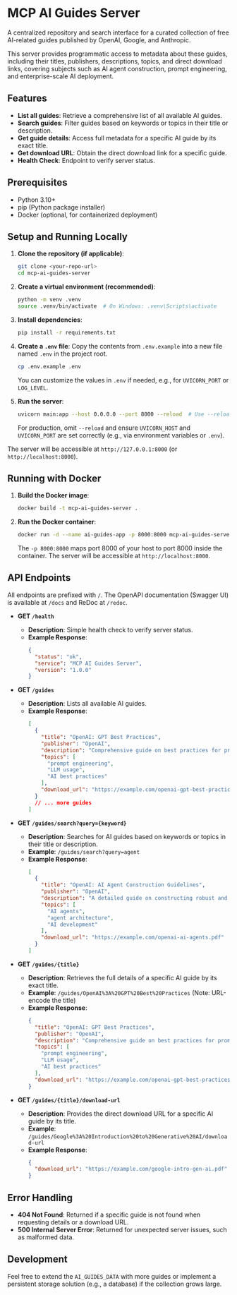 # MCP AI Guides Server

A centralized repository and search interface for a curated collection of free AI-related guides published by OpenAI, Google, and Anthropic.

This server provides programmatic access to metadata about these guides, including their titles, publishers, descriptions, topics, and direct download links, covering subjects such as AI agent construction, prompt engineering, and enterprise-scale AI deployment.

## Features

*   **List all guides**: Retrieve a comprehensive list of all available AI guides.
*   **Search guides**: Filter guides based on keywords or topics in their title or description.
*   **Get guide details**: Access full metadata for a specific AI guide by its exact title.
*   **Get download URL**: Obtain the direct download link for a specific guide.
*   **Health Check**: Endpoint to verify server status.

## Prerequisites

*   Python 3.10+
*   pip (Python package installer)
*   Docker (optional, for containerized deployment)

## Setup and Running Locally

1.  **Clone the repository (if applicable)**:
    ```bash
    git clone <your-repo-url>
    cd mcp-ai-guides-server
    ```

2.  **Create a virtual environment (recommended)**:
    ```bash
    python -m venv .venv
    source .venv/bin/activate  # On Windows: .venv\Scripts\activate
    ```

3.  **Install dependencies**:
    ```bash
    pip install -r requirements.txt
    ```

4.  **Create a `.env` file**: Copy the contents from `.env.example` into a new file named `.env` in the project root.
    ```bash
    cp .env.example .env
    ```
    You can customize the values in `.env` if needed, e.g., for `UVICORN_PORT` or `LOG_LEVEL`.

5.  **Run the server**: 
    ```bash
    uvicorn main:app --host 0.0.0.0 --port 8000 --reload  # Use --reload for development
    ```
    For production, omit `--reload` and ensure `UVICORN_HOST` and `UVICORN_PORT` are set correctly (e.g., via environment variables or `.env`).

The server will be accessible at `http://127.0.0.1:8000` (or `http://localhost:8000`).

## Running with Docker

1.  **Build the Docker image**:
    ```bash
    docker build -t mcp-ai-guides-server .
    ```

2.  **Run the Docker container**:
    ```bash
    docker run -d --name ai-guides-app -p 8000:8000 mcp-ai-guides-server
    ```
    The `-p 8000:8000` maps port 8000 of your host to port 8000 inside the container. The server will be accessible at `http://localhost:8000`.

## API Endpoints

All endpoints are prefixed with `/`. The OpenAPI documentation (Swagger UI) is available at `/docs` and ReDoc at `/redoc`.

*   **GET `/health`**
    *   **Description**: Simple health check to verify server status.
    *   **Example Response**:
        ```json
        {
          "status": "ok",
          "service": "MCP AI Guides Server",
          "version": "1.0.0"
        }
        ```

*   **GET `/guides`**
    *   **Description**: Lists all available AI guides.
    *   **Example Response**:
        ```json
        [
          {
            "title": "OpenAI: GPT Best Practices",
            "publisher": "OpenAI",
            "description": "Comprehensive guide on best practices for prompting and using GPT models effectively.",
            "topics": [
              "prompt engineering",
              "LLM usage",
              "AI best practices"
            ],
            "download_url": "https://example.com/openai-gpt-best-practices.pdf"
          }
          // ... more guides
        ]
        ```

*   **GET `/guides/search?query={keyword}`**
    *   **Description**: Searches for AI guides based on keywords or topics in their title or description.
    *   **Example**: `/guides/search?query=agent`
    *   **Example Response**:
        ```json
        [
          {
            "title": "OpenAI: AI Agent Construction Guidelines",
            "publisher": "OpenAI",
            "description": "A detailed guide on constructing robust and intelligent AI agents.",
            "topics": [
              "AI agents",
              "agent architecture",
              "AI development"
            ],
            "download_url": "https://example.com/openai-ai-agents.pdf"
          }
        ]
        ```

*   **GET `/guides/{title}`**
    *   **Description**: Retrieves the full details of a specific AI guide by its exact title.
    *   **Example**: `/guides/OpenAI%3A%20GPT%20Best%20Practices` (Note: URL-encode the title)
    *   **Example Response**:
        ```json
        {
          "title": "OpenAI: GPT Best Practices",
          "publisher": "OpenAI",
          "description": "Comprehensive guide on best practices for prompting and using GPT models effectively.",
          "topics": [
            "prompt engineering",
            "LLM usage",
            "AI best practices"
          ],
          "download_url": "https://example.com/openai-gpt-best-practices.pdf"
        }
        ```

*   **GET `/guides/{title}/download-url`**
    *   **Description**: Provides the direct download URL for a specific AI guide by its title.
    *   **Example**: `/guides/Google%3A%20Introduction%20to%20Generative%20AI/download-url`
    *   **Example Response**:
        ```json
        {
          "download_url": "https://example.com/google-intro-gen-ai.pdf"
        }
        ```

## Error Handling

*   **404 Not Found**: Returned if a specific guide is not found when requesting details or a download URL.
*   **500 Internal Server Error**: Returned for unexpected server issues, such as malformed data.

## Development

Feel free to extend the `AI_GUIDES_DATA` with more guides or implement a persistent storage solution (e.g., a database) if the collection grows large.

